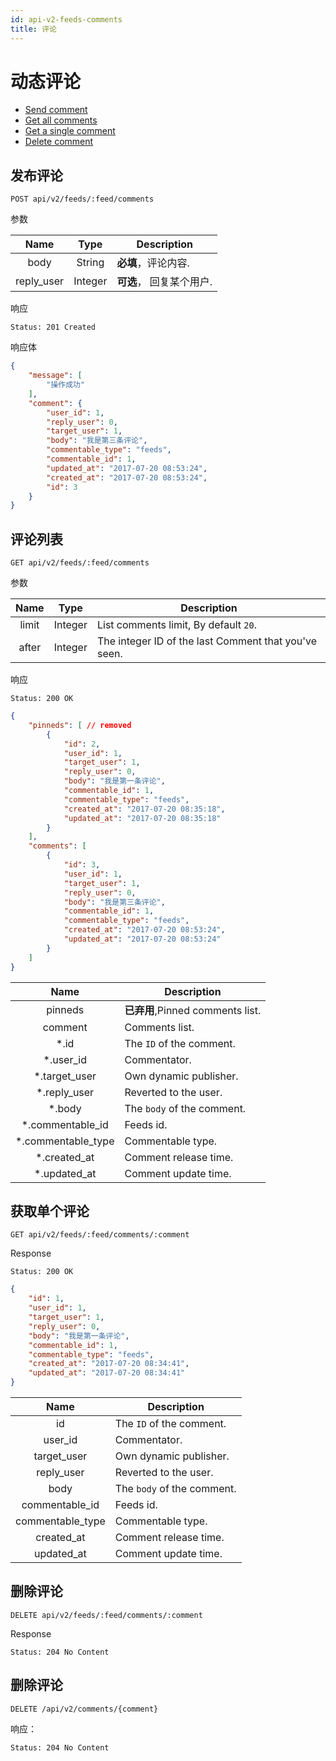 ```yaml
---
id: api-v2-feeds-comments
title: 评论
---
```


# 动态评论

- [Send comment](#send-comment)
- [Get all comments](#get-all-comments)
- [Get a single comment](#get-a-single-comment)
- [Delete comment](#delete-comment)

## 发布评论

```
POST api/v2/feeds/:feed/comments
```

参数

| Name | Type | Description
|:----:|:----:|----|
| body | String | **必填**，评论内容. |
| reply_user | Integer | **可选**， 回复某个用户. |

响应
```
Status: 201 Created
```
响应体
```json
{
    "message": [
        "操作成功"
    ],
    "comment": {
        "user_id": 1,
        "reply_user": 0,
        "target_user": 1,
        "body": "我是第三条评论",
        "commentable_type": "feeds",
        "commentable_id": 1,
        "updated_at": "2017-07-20 08:53:24",
        "created_at": "2017-07-20 08:53:24",
        "id": 3
    }
}
```

## 评论列表

```
GET api/v2/feeds/:feed/comments
```

参数

| Name | Type | Description |
|:----:|:----:|----|
| limit | Integer | List comments limit, By default `20`. |
| after | Integer | The integer ID of the last Comment that you've seen. |

响应

```
Status: 200 OK
```
```json
{
    "pinneds": [ // removed
        {
            "id": 2,
            "user_id": 1,
            "target_user": 1,
            "reply_user": 0,
            "body": "我是第一条评论",
            "commentable_id": 1,
            "commentable_type": "feeds",
            "created_at": "2017-07-20 08:35:18",
            "updated_at": "2017-07-20 08:35:18"
        }
    ],
    "comments": [
        {
            "id": 3,
            "user_id": 1,
            "target_user": 1,
            "reply_user": 0,
            "body": "我是第三条评论",
            "commentable_id": 1,
            "commentable_type": "feeds",
            "created_at": "2017-07-20 08:53:24",
            "updated_at": "2017-07-20 08:53:24"
        }
    ]
}
```

| Name | Description |
|:----:|----|
| pinneds | **已弃用**,Pinned comments list. |
| comment | Comments list. |
| *.id | The `ID` of the comment. |
| *.user_id | Commentator. |
| *.target_user | Own dynamic publisher. |
| *.reply_user | Reverted to the user. |
| *.body | The `body` of the comment. |
| *.commentable_id | Feeds id. |
| *.commentable_type | Commentable type. |
| *.created_at | Comment release time. |
| *.updated_at | Comment update time. |

## 获取单个评论

```
GET api/v2/feeds/:feed/comments/:comment
```

Response

```
Status: 200 OK
```
```json
{
    "id": 1,
    "user_id": 1,
    "target_user": 1,
    "reply_user": 0,
    "body": "我是第一条评论",
    "commentable_id": 1,
    "commentable_type": "feeds",
    "created_at": "2017-07-20 08:34:41",
    "updated_at": "2017-07-20 08:34:41"
}
```

| Name | Description |
|:----:|----|
| id | The `ID` of the comment. |
| user_id | Commentator. |
| target_user | Own dynamic publisher. |
| reply_user | Reverted to the user. |
| body | The `body` of the comment. |
| commentable_id | Feeds id. |
| commentable_type | Commentable type. |
| created_at | Comment release time. |
| updated_at | Comment update time. |

## 删除评论

```
DELETE api/v2/feeds/:feed/comments/:comment
```

Response

```
Status: 204 No Content
```

## 删除评论

```
DELETE /api/v2/comments/{comment}
```

响应：

```
Status: 204 No Content
```
